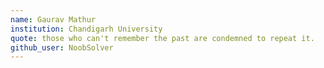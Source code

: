 ```yaml
---
name: Gaurav Mathur
institution: Chandigarh University
quote: those who can't remember the past are condemned to repeat it.
github_user: NoobSolver
---
```

